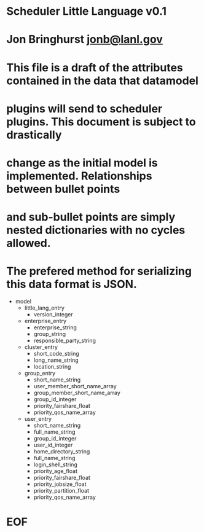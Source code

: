 # Scheduler Little Language v0.1
# Jon Bringhurst <jonb@lanl.gov>

# This file is a draft of the attributes contained in the data that datamodel
# plugins will send to scheduler plugins. This document is subject to drastically
# change as the initial model is implemented. Relationships between bullet points
# and sub-bullet points are simply nested dictionaries with no cycles allowed.
#
# The prefered method for serializing this data format is JSON.

* model
  * little_lang_entry
    * version_integer
  * enterprise_entry
    * enterprise_string
    * group_string
    * responsible_party_string
  * cluster_entry
    * short_code_string
    * long_name_string
    * location_string
  * group_entry
    * short_name_string
    * user_member_short_name_array
    * group_member_short_name_array
    * group_id_integer
    * priority_fairshare_float
    * priority_qos_name_array
  * user_entry
    * short_name_string
    * full_name_string
    * group_id_integer
    * user_id_integer
    * home_directory_string
    * full_name_string
    * login_shell_string
    * priority_age_float
    * priority_fairshare_float
    * priority_jobsize_float
    * priority_partition_float
    * priority_qos_name_array

# EOF
